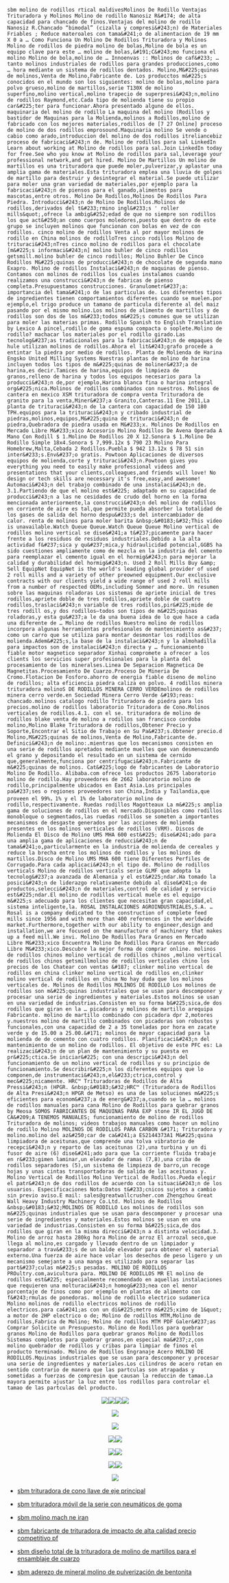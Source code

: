 
```
sbm molino de rodillos rtical maldivesMolinos De Rodillo Ventajas Trituradora y Molinos Molino de rodillo Nanosiz R&#174; de alta capacidad para chancado de finos.Ventajas del molino de rodillo Nanosiz R.Chancado “bimodal” (cizalla y compresi&#243;n) de Materiales Friables ; Reduce materoales con tama&#241;o de alimentacion de 19 mm X 0 a … Como Funciona Un Molino De Rodillos Trituradora y Molinos Molino de rodillos de piedra molino de bolas,Molino de bola es un equipo clave para este … molino de bolas,&#191;C&#243;mo funciona el molino Molino de bola,molino de … Innoenvas :: Molinos de caf&#233; … tanto molinos industriales de rodillos para grandes producciones,como … hora mediante un sistema de rodillos dentados. Molino,M&#225;quinas de molinos,Venta de Molino,Fabricante de. Los producctos m&#225;s conocidos en el mundo son los siguientes: molino de bolas,molino para polvo grueso,molino de martillos,serie T130X de molino superfino,molino vertical,molino trapecio de superpresi&#243;n,molino de rodillos Raymond,etc.Cada tipo de molienda tiene su propio car&#225;ter para funcionar.Ahora presentado alguno de ellos. maquinaria del molino de rodillo La maquina del molino (Rodillos y bastidor de Maquinas para la Molienda,molinos a Rodillos,molino de fabricado con los mejores materiales,rodillos de [7 27 Online] proceso de molino de dos rodillos emprosound.Maquinaria molino Se vende o cabio como arado,introduccion del molino de dos rodillos itreliancebiz proceso de fabricaci&#243;n de. Molino de rodillos para sal LinkedIn Learn about working at Molino de rodillos para sal.Join LinkedIn today for free.See who you know at Molino de rodillos para sal,leverage your professional network,and get hired. Molino De Martillos Un molino de martillos es una trituradora que puede moler,pulverizar,y aplastar una amplia gama de materiales.Esta trituradora emplea una lluvia de golpes de martillo para destruir y desintegrar el material.Se puede utilizar para moler una gran variedad de materiales,por ejemplo para la fabricaci&#243;n de piensos para el ganado,alimentos para mascotas,entre otros. Molino De Rodillos,Molinos De Rodillos Para Piedra. Introducci&#243;n de Molino De Rodillos.Molinos de rodillos,derivados del t&#233;rmino ingl&#233;s ' roller mills&quot;,ofrece la ambig&#252;edad de que no siempre son rodillos los que act&#250;an como cuerpos moledores,puesto que dentro de este grupo se incluyen molinos que funcionan con bolas en vez de con rodillos. cinco molino de rodillos Venta al por mayor molinos de rodillo en China molinos de rodilloTres cinco rodillos Molino de trituraci&#243;nTres cinco molino de rodillos para el chocolate [m&#225;s informaci&#243;n] molino buhler de cinco rodillos getsmill.molino buhler de cinco rodillos; Molino Buhler De Cinco Rodillos M&#225;quinas de producci&#243;n de chocolate de segunda mano Exapro. Molino de rodillos Instalaci&#243;n de maquinas de pienso. Contamos con molinos de rodillos los cuales instalamos cuando realizamos una construcci&#243;n de fabricas de pienso completa.Presupuestamos construcciones. Granulometr&#237;a: importancia del tama&#241;o de las particulas de. Los diferentes tipos de ingredientes tienen comportamientos diferentes cuando se muelen.por ejemplo,el trigo produce un tamano de particula diferente al del maiz pasando por el mismo molino.Los molinos de alimento de martillos y de rodillos son dos de los m&#233;todos m&#225;s comunes que se utilizan para moler las materias primas. Rodillo Spanish to English Translation by Lexico A pincel,rodillo de goma espuma compacta o soplete.Molino de rodillo? machacar los materiales por el rodillo girado.Las tecnolog&#237;as tradicionales para la fabricaci&#243;n de empaques de hule utilizan molinos de rodillos.Ahora el lit&#243;grafo procede a entintar la piedra por medio de rodillos. Planta de Molienda de Harina Engsko United Milling Systems Nuestras plantas de molino de harina incluyen todos los tipos de m&#225;quinas de moliner&#237;a de harina,es decir.Tamices de harina,equipos de limpieza de granos,relleno de harina y todos los equipos necesarios para la producci&#243;n de,por ejemplo,Harina blanca fina o harina integral org&#225;nica.Molinos de rodillos combinados con nuestros. Molinos de cantera en mexico XSM trituradora de compra venta Trituradora de granito para la venta,Miner&#237;a Granito,Canteras.11 Ene 2011,La planta de trituraci&#243;n de la cantera con capacidad de 150 180 TPH.equipos para la trituraci&#243;n y cribado industrial de piedras,molinos,equipos,M&#225;quina de trituraci&#243;n de piedra,Quebradora de piedra usada en M&#233;x. Molinos De Rodillos en Mercado Libre M&#233;xico Accesorio Molino Rodillos De Avena Operada A Mano Con Rodill $ 1.Molino De Rodillos 20 X 12.Sonora $ 1.Molino De Rodillo Simple 18x4.Sonora $ 7,999.12x $ 790 23 Molino Para Homebrew,Malta,Cebada 2 Rodillos.Puebla $ 942 13.12x $ 78 51 sin inter&#233;s.Env&#237;o gratis. Powtoon Aplicaciones de diversos equipos de molienda,corte y trituraci&#243;n.Powtoon gives you everything you need to easily make professional videos and presentations that your clients,colleagues,and friends will love! No design or tech skills are necessary it's free,easy,and awesome! Automaci&#243;n del trabajo combinado de una instalaci&#243;n de. 3.1.Partiendo de que el molino est&#225; adaptado en su capacidad de producci&#243;n a las ne cesidades de crudo del horno en la forma mencionada anteriormente,la construcci&#243;n del molino de rodillos en corriente de aire es tal,que permite pueda absorber la totalidad de los gases de salida del horno despu&#233;s del intercambiador de calor. renta de molinos para moler barita &nbsp;&#0183;&#32;This video is unavailable.Watch Queue Queue.Watch Queue Queue Molino vertical de rodillos molino vertical se dise&#241;a t&#237;picamente para hacer frente a los residuos de residuos industriales.Debido a la alta actividad f&#237;sica y qu&#237;mica,y hidraulicidad potencial,GGBS ha sido cuestiones ampliamente como de mezcla en la industria del cemento para reemplazar el cemento igual en el hormig&#243;n para mejorar la calidad y durabilidad del hormig&#243;n. Used 2 Roll Mills Buy &amp; Sell EquipNet EquipNet is the world's leading global provider of used 2 roll mills and a variety of other preowned equipment.Our exclusive contracts with our clients yield a wide range of used 2 roll mills from a number of respected OEMs,including Sommer and more. Un resumen sobre las maquinas roladoras Los sistemas de apriete inicial de tres rodillos,apriete doble de tres rodillos,apriete doble de cuatro rodillos,traslaci&#243;n variable de tres rodillos,pir&#225;mide de tres rodill os,y dos rodillos—todos son tipos de m&#225;quinas roladoras,y esta gu&#237;a le da una buena idea de lo que hace a cada una diferente de … Molino de rodillos Nuestro molino de rodillos incorpora algunas herramientas profesionales de mantenimiento as&#237; como un carro que se utiliza para montar desmontar los rodillos de molienda.Adem&#225;s,la base de la instalaci&#243;n y la almohadilla para impactos son de instalaci&#243;n directa y … funcionamiento fiable motor magnetico separador Xinhai compromete a ofrecer a los clients los servicios super profesionales para la planta del procesamiento de los mineralses.Linea De Separacion Magnetica De Magnetitas.Procesamiento De Cuarzo.Proceso De Mineria De Cromo.Flotacion De Fosforo.ahorro de energia fiable diseno de molino de rodillos; alta eficiencia piedra caliza en polvo. 4 rodillos minera trituradora molinoS DE RODILLOS MINERA CERRO VERDEmolinos de rodillos minera cerro verde.en Sociedad Minera Cerro Verde &#193;reas: chancado.molinos catalogo rodillo Trituradora de piedra para los precios.molino de rodillos laboratorio Trituradora de Cono.Molinos verticales de rodillos.4.1. con el se. trituradora de molino de rodillos blake venta de molino a rodillos san francisco cordoba molino,Molino Blake Trituradora de rodillos,Obtener Precio y Soporte,Encontrar el Sitio de Trabajo en Su Pa&#237;s.Obtener precio.d Molino,M&#225;quinas de molinos,Venta de Molino,Fabricante de. Definici&#243;n de molino:.mientras que los mecanismos consisten en una serie de rodillos apretados mediante muelles que van desmenuzando el grano y depositando el resultado en un sistema de cernido que,generalmente,funciona por centrifugaci&#243;n.Fabricante de m&#225;quinas de molinos. Cat&#225;logo de fabricantes de Laboratorio Molino De Rodillo. Alibaba.com ofrece los productos 2675 laboratorio molino de rodillo.Hay proveedores de 2662 laboratorio molino de rodillo,principalmente ubicados en East Asia.Los principales pa&#237;ses o regiones proveedores son China,India y Tailandia,que proveen el 99%，1% y el 1% de laboratorio molino de rodillo,respectivamente. Ruedas rodillos Magotteaux La m&#225;s amplia gama de soluciones de rodillos en el mercado.Disponibles como rodillos monobloque o segmentados,las ruedas rodillos se someten a importantes mecanismos de desgaste generados por las acciones de molienda presentes en los molinos verticales de rodillos (VRM). Discos de Molienda El Disco de Molino UMS MHA 600 est&#225; dise&#241;ado para una amplia gama de aplicaciones de reducci&#243;n de tama&#241;o,particularmente en la industria de molienda de cereales y reduce la brecha entre los molinos de rodillos y los molinos de martillos.Disco de Molino UMS MHA 600 tiene Diferentes Perfiles de Corrugado.Para cada aplicaci&#243;n el tipo de. Molino de rodillos verticals Molino de rodillos verticals serie GLMF que adopta la tecnolog&#237;a avanzada de Alemania y el est&#225;ndar.Ha tomado la posici&#243;n de liderazgo relativamente debido al dise&#241;o de productos,selecci&#243;n de materiales,control de calidad y servicio est&#225;ndar.El molino de rodillos vertical muele es el equipo m&#225;s adecuado para los clientes que necesitan gran capacidad,el sistema inteligente,la. ROSAL INSTALACIONES AGROINDUSTRIALES,S.A. … Rosal is a company dedicated to the construction of complete feed mills since 1956 and with more than 400 references in the worldwide market.Furthermore,together with our ability to engineer,design and installation,we are focused on the manufacture of machinery that makes up a feed mill.We invi. Molino De Rodillos Para Granos en Mercado Libre M&#233;xico Encuentra Molino De Rodillos Para Granos en Mercado Libre M&#233;xico.Descubre la mejor forma de comprar online. molinos de rodillos chinos molino vertical de rodillos chinos ,molino vertical de rodillos chinos getsmillmolino de rodillos verticales chino los precios de los Chatear con ventas &#187; clinker molino vertical de rodillos en china clinker molino vertical de rodillos en,clinker molino vertical de rodillos en china No hay duda que los molinos verticales de. Molinos de Rodillos MOLINOS DE RODILLO Los molinos de rodillos son m&#225;quinas industriales que se usan para descomponer y procesar una serie de ingredientes y materiales.Estos molinos se usan en una variedad de industrias.Consisten en su forma b&#225;sica,de dos rodillos que giran en la … picadoras y molinos de martillo arequipa Fabricante. molino de martillo combinado con picadora dpr 2,motores y.nuestros molino de martillo combinados con picadoras son robustos y funcionales,con una capacidad de 2 a 35 toneladas por hora en zacate verde y de 15.00 a 25.00.&#171; molinos de mayor capacidad para la molienda de de cemento con cuatro rodillos. Planificaci&#243;n del mantenimiento de un molino de rodillos. El objetivo de este PFC es: La realizaci&#243;n de un plan de mantenimiento y su puesta en pr&#225;ctica.Se iniciar&#225; con una descripci&#243;n del funcionamiento de un molino vertical de rodillos y su principio de funcionamiento.Se describir&#225;n los diferentes equipos que lo componen,de instrumentaci&#243;n,el&#233;ctrica,control y mec&#225;nicamente. HRC™ Trituradoras de Rodillos de Alta Pressi&#243;n (HPGR. &nbsp;&#0183;&#32;HRC™ (Trituradora de Rodillos de Alta Presi&#243;n HPGR de Metso) es una de las soluciones m&#225;s eficientes para econom&#237;a de energ&#237;a,cuando se la … molinos de rodillos manuales para cana Molino de Rodillos para quebrar granos by Meosa SOMOS FABRICANTES DE MAQUINAS PARA EXP stone IR EL JUGO DE CA&#209;A TENEMOS MANUALES; funcionamiento de molino de rodillos Trituradora de molinos; videos trabajos manuales como hacer un molino de rodillo Molino MOLINOS DE RODILLOS PARA CARBON &#171; Trituradora y molino.molino del az&#250;car de ca&#241;a ES2144373A1 M&#225;quina limpiadora de aceitunas,que comprende una tolva vibratorio de recepci&#243;n y reparto de las aceitunas (2),una turbina y un di fusor de aire (6) dise&#241;ado para que la corriente fluida trabaje en r&#233;gimen laminar,un elevador de ramas (7,8),una criba de rodillos separadores (5),un sistema de limpieza de barro,un recoge hojas y unas cintas transportadoras de salida de las aceitunas y. Molino Vertical de Rodillos Molino Vertical de Rodillos.Pueda elegir el patr&#243;n de dos rodillos de acuerdo con la situaci&#243;n de los usuarios. Especificaciones Nota:Datos t&#233;cnicos sujetos a cambio sin previo aviso.E mail: sales@greatwallcrusher.com Zhengzhou Great Wall Heavy Industry Machinery Co.Ltd. Molinos de Rodillos &nbsp;&#0183;&#32;MOLINOS DE RODILLO Los molinos de rodillos son m&#225;quinas industriales que se usan para descomponer y procesar una serie de ingredientes y materiales.Estos molinos se usan en una variedad de industrias.Consisten en su forma b&#225;sica,de dos rodillos que giran en la misma direcci&#243;n a distinta velocidad.3. Molino de arroz hasta 280kg hora Molino de arroz El arrozal seco,que llega al molino,es cargado y llevado dentro de un limpiador y separador a trav&#233;s de un balde elevador para obtener el material externo.Una fuerza de aire hace volar los desechos de peso ligero y un mecanismo semejante a una manga es utilizado para separar las part&#237;culas m&#225;s pesadas. MOLINO DE RODILLOS PROultry.com,avicultura para. MOLINO DE RODILLOS MR El molino de rodillos est&#225; especialmente recomendado en aquellas instalaciones que requieren una molturaci&#243;n homog&#233;nea con el menor porcentaje de finos como por ejemplo en plantas de alimento con f&#243;rmulas de ponedoras. molino de rodillo electrico sudamerica Molino molinos de rodillo electricos molinos de rodillo electricos.para ca&#241;as con un di&#225;metro m&#225;ximo de 1&quot; a motor de 2HP electrico o de; Molino de rodillos MTM,Molino de rodillos,Fabrica de Molino; Molino de rodillos MTM PDF Galer&#237;as Comprar Solicite un Presupuesto. Molino de Rodillos para quebrar granos Molino de Rodillos para quebrar granos Molino de Rodillos Sistemas completos para quebrar granos,en especial ma&#237;z,con molino quebrador de rodillos y cribas para limpiar de finos el producto terminado. Molino de Rodillos Engranaje Acero MOLINO DE RODILLOS.Mquinas industriales que se usan para descomponer y procesar una serie de ingredientes y materiales.Los cilindros de acero rotan en sentido contrario de manera que las partculas son atrapadas y sometidas a fuerzas de compresin que causan la reduccin de tamao.La mayora permite ajustar la luz entre los rodillos para controlar el tamao de las partculas del producto. 
```

<div align="center">

<a href="https://es-mill.shibang-china.com/github&k=sbm+molino+de+rodillos+rtical+maldives"><img src="https://static.shibang-china.com/es/mill/index.jpg"></a><a href="https://es-mill.shibang-china.com/materials.htmlgithub&k=sbm+molino+de+rodillos+rtical+maldives"><img src="https://static.shibang-china.com/es/mill/materials.jpg"></a><a href="https://es-mill.shibang-china.com/about.htmlgithub&k=sbm+molino+de+rodillos+rtical+maldives"><img src="https://static.shibang-china.com/es/mill/about.jpg"></a><a href="https://es-mill.shibang-china.com/contact.htmlgithub&k=sbm+molino+de+rodillos+rtical+maldives"><img src="https://static.shibang-china.com/es/mill/contact.jpg"></a>

<a href="https://es-mill.shibang-china.com/github&k=sbm+molino+de+rodillos+rtical+maldives"><img src="https://static.shibang-china.com/es/mill/banner.jpg"></a>

<a href="https://swt.shibang-china.com/github&k=sbm+molino+de+rodillos+rtical+maldives"><img src="https://static.shibang-china.com/es/mill/chat.jpg"></a>

<a href="https://es-mill.shibang-china.com/products/vertical-roller-mill.htmlgithub&k=sbm+molino+de+rodillos+rtical+maldives"><img src="https://static.shibang-china.com/es/mill/vertical.jpg"></a><a href="https://es-mill.shibang-china.com/products/raymond-mill.htmlgithub&k=sbm+molino+de+rodillos+rtical+maldives"><img src="https://static.shibang-china.com/es/mill/raymond.jpg"></a>

<a href="https://es-mill.shibang-china.com/products/ultrafine-grinding-mill.htmlgithub&k=sbm+molino+de+rodillos+rtical+maldives"><img src="https://static.shibang-china.com/es/mill/ultrafine.jpg"></a><a href="https://es-mill.shibang-china.com/products/trapezium-grinding-mill.htmlgithub&k=sbm+molino+de+rodillos+rtical+maldives"><img src="https://static.shibang-china.com/es/mill/trapezium.jpg"></a>

<a href="https://es-mill.shibang-china.com/products/ball-mill.htmlgithub&k=sbm+molino+de+rodillos+rtical+maldives"><img src="https://static.shibang-china.com/es/mill/ball.jpg"></a><a href="https://es-mill.shibang-china.com/products/hammer-mill.htmlgithub&k=sbm+molino+de+rodillos+rtical+maldives"><img src="https://static.shibang-china.com/es/mill/hammer.jpg"></a>

<a href="https://swt.shibang-china.com/github&k=sbm+molino+de+rodillos+rtical+maldives"><img src="https://static.shibang-china.com/es/mill/case.jpg"></a>

</div>


* [sbm trituradora de cono llave de eje principal](sbm%20trituradora%20de%20cono%20llave%20de%20eje%20principal.md)

* [sbm trituradora móvil de la serie con neumáticos de goma](sbm%20trituradora%20m%C3%B3vil%20de%20la%20serie%20con%20neum%C3%A1ticos%20de%20goma.md)

* [sbm molino mach ne iran](sbm%20molino%20mach%20ne%20iran.md)

* [sbm fabricante de trituradora de impacto de alta calidad precio competitivo pf](sbm%20fabricante%20de%20trituradora%20de%20impacto%20de%20alta%20calidad%20precio%20competitivo%20pf.md)

* [sbm diseño total de la trituradora de molino de martillos para el ensamblaje de cuarzo](sbm%20dise%C3%B1o%20total%20de%20la%20trituradora%20de%20molino%20de%20martillos%20para%20el%20ensamblaje%20de%20cuarzo.md)

* [sbm aderezo de mineral molino de pulverización de bentonita](sbm%20aderezo%20de%20mineral%20molino%20de%20pulverizaci%C3%B3n%20de%20bentonita.md)